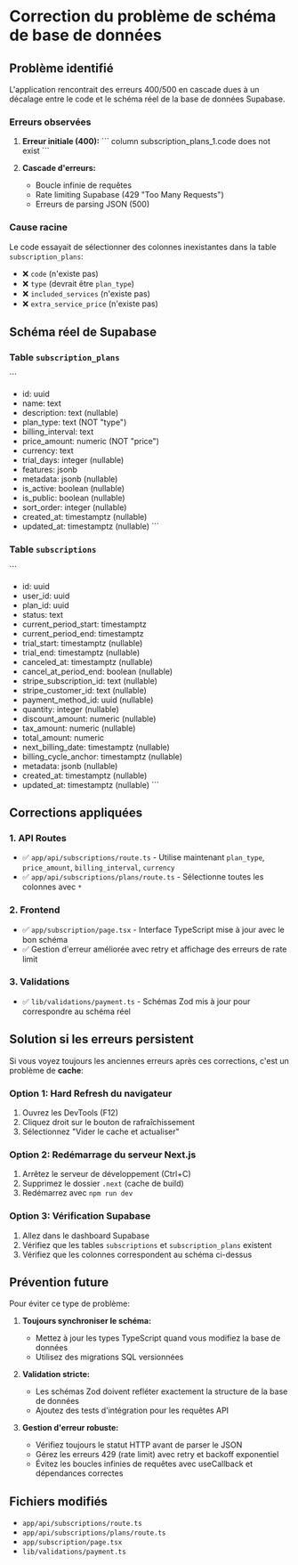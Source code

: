 # Correction du problème de schéma de base de données

## Problème identifié

L'application rencontrait des erreurs 400/500 en cascade dues à un décalage entre le code et le schéma réel de la base de données Supabase.

### Erreurs observées

1. **Erreur initiale (400):**
   \`\`\`
   column subscription_plans_1.code does not exist
   \`\`\`

2. **Cascade d'erreurs:**
   - Boucle infinie de requêtes
   - Rate limiting Supabase (429 "Too Many Requests")
   - Erreurs de parsing JSON (500)

### Cause racine

Le code essayait de sélectionner des colonnes inexistantes dans la table `subscription_plans`:
- ❌ `code` (n'existe pas)
- ❌ `type` (devrait être `plan_type`)
- ❌ `included_services` (n'existe pas)
- ❌ `extra_service_price` (n'existe pas)

## Schéma réel de Supabase

### Table `subscription_plans`
\`\`\`
- id: uuid
- name: text
- description: text (nullable)
- plan_type: text (NOT "type")
- billing_interval: text
- price_amount: numeric (NOT "price")
- currency: text
- trial_days: integer (nullable)
- features: jsonb
- metadata: jsonb (nullable)
- is_active: boolean (nullable)
- is_public: boolean (nullable)
- sort_order: integer (nullable)
- created_at: timestamptz (nullable)
- updated_at: timestamptz (nullable)
\`\`\`

### Table `subscriptions`
\`\`\`
- id: uuid
- user_id: uuid
- plan_id: uuid
- status: text
- current_period_start: timestamptz
- current_period_end: timestamptz
- trial_start: timestamptz (nullable)
- trial_end: timestamptz (nullable)
- canceled_at: timestamptz (nullable)
- cancel_at_period_end: boolean (nullable)
- stripe_subscription_id: text (nullable)
- stripe_customer_id: text (nullable)
- payment_method_id: uuid (nullable)
- quantity: integer (nullable)
- discount_amount: numeric (nullable)
- tax_amount: numeric (nullable)
- total_amount: numeric
- next_billing_date: timestamptz (nullable)
- billing_cycle_anchor: timestamptz (nullable)
- metadata: jsonb (nullable)
- created_at: timestamptz (nullable)
- updated_at: timestamptz (nullable)
\`\`\`

## Corrections appliquées

### 1. API Routes
- ✅ `app/api/subscriptions/route.ts` - Utilise maintenant `plan_type`, `price_amount`, `billing_interval`, `currency`
- ✅ `app/api/subscriptions/plans/route.ts` - Sélectionne toutes les colonnes avec `*`

### 2. Frontend
- ✅ `app/subscription/page.tsx` - Interface TypeScript mise à jour avec le bon schéma
- ✅ Gestion d'erreur améliorée avec retry et affichage des erreurs de rate limit

### 3. Validations
- ✅ `lib/validations/payment.ts` - Schémas Zod mis à jour pour correspondre au schéma réel

## Solution si les erreurs persistent

Si vous voyez toujours les anciennes erreurs après ces corrections, c'est un problème de **cache**:

### Option 1: Hard Refresh du navigateur
1. Ouvrez les DevTools (F12)
2. Cliquez droit sur le bouton de rafraîchissement
3. Sélectionnez "Vider le cache et actualiser"

### Option 2: Redémarrage du serveur Next.js
1. Arrêtez le serveur de développement (Ctrl+C)
2. Supprimez le dossier `.next` (cache de build)
3. Redémarrez avec `npm run dev`

### Option 3: Vérification Supabase
1. Allez dans le dashboard Supabase
2. Vérifiez que les tables `subscriptions` et `subscription_plans` existent
3. Vérifiez que les colonnes correspondent au schéma ci-dessus

## Prévention future

Pour éviter ce type de problème:

1. **Toujours synchroniser le schéma:**
   - Mettez à jour les types TypeScript quand vous modifiez la base de données
   - Utilisez des migrations SQL versionnées

2. **Validation stricte:**
   - Les schémas Zod doivent refléter exactement la structure de la base de données
   - Ajoutez des tests d'intégration pour les requêtes API

3. **Gestion d'erreur robuste:**
   - Vérifiez toujours le statut HTTP avant de parser le JSON
   - Gérez les erreurs 429 (rate limit) avec retry et backoff exponentiel
   - Évitez les boucles infinies de requêtes avec useCallback et dépendances correctes

## Fichiers modifiés

- `app/api/subscriptions/route.ts`
- `app/api/subscriptions/plans/route.ts`
- `app/subscription/page.tsx`
- `lib/validations/payment.ts`
